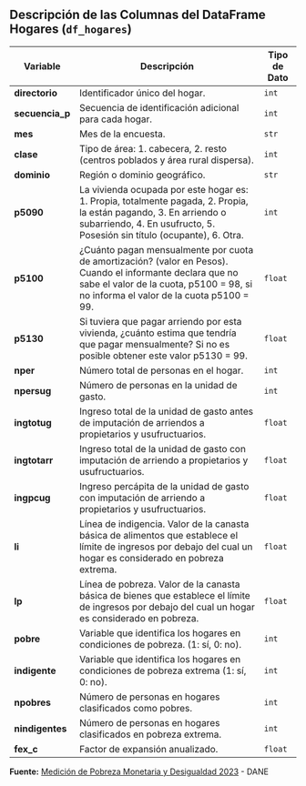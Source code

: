 ## Descripción de las Columnas del DataFrame Hogares (`df_hogares`)

| Variable        | Descripción                                                                                                                                                 | Tipo de Dato          |
|-----------------|-------------------------------------------------------------------------------------------------------------------------------------------------------------|-----------------------|
| **directorio**  | Identificador único del hogar.                                                                                                                              | `int`                 |
| **secuencia_p** | Secuencia de identificación adicional para cada hogar.                                                                                                      | `int`                 |
| **mes**         | Mes de la encuesta.                                                                                                                                         | `str`                 |
| **clase**       | Tipo de área: 1. cabecera, 2. resto (centros poblados y área rural dispersa).                                                                               | `int`                 |
| **dominio**     | Región o dominio geográfico.                                                                                                                                | `str`                 |
| **p5090**       | La vivienda ocupada por este hogar es: 1. Propia, totalmente pagada, 2. Propia, la están pagando, 3. En arriendo o subarriendo, 4. En usufructo, 5. Posesión sin título (ocupante), 6. Otra. | `int`                 |
| **p5100**       | ¿Cuánto pagan mensualmente por cuota de amortización? (valor en Pesos). Cuando el informante declara que no sabe el valor de la cuota, p5100 = 98, si no informa el valor de la cuota p5100 = 99. | `float`               |
| **p5130**       | Si tuviera que pagar arriendo por esta vivienda, ¿cuánto estima que tendría que pagar mensualmente? Si no es posible obtener este valor p5130 = 99.         | `float`               |
| **nper**        | Número total de personas en el hogar.                                                                                                                       | `int`                 |
| **npersug**     | Número de personas en la unidad de gasto.                                                                                                                   | `int`                 |
| **ingtotug**    | Ingreso total de la unidad de gasto antes de imputación de arriendos a propietarios y usufructuarios.                                                       | `float`               |
| **ingtotarr**   | Ingreso total de la unidad de gasto con imputación de arriendo a propietarios y usufructuarios.                                                             | `float`               |
| **ingpcug**     | Ingreso percápita de la unidad de gasto con imputación de arriendo a propietarios y usufructuarios.                                                         | `float`               |
| **li**          | Línea de indigencia. Valor de la canasta básica de alimentos que establece el límite de ingresos por debajo del cual un hogar es considerado en pobreza extrema. | `float`               |
| **lp**          | Línea de pobreza. Valor de la canasta básica de bienes que establece el límite de ingresos por debajo del cual un hogar es considerado en pobreza.           | `float`               |
| **pobre**       | Variable que identifica los hogares en condiciones de pobreza. (1: sí, 0: no).                                                                             | `int`                 |
| **indigente**   | Variable que identifica los hogares en condiciones de pobreza extrema (1: sí, 0: no).                                                                       | `int`                 |
| **npobres**     | Número de personas en hogares clasificados como pobres.                                                                                                     | `int`                 |
| **nindigentes** | Número de personas en hogares clasificados en pobreza extrema.                                                                                              | `int`                 |
| **fex_c**       | Factor de expansión anualizado.                                                                                                                             | `float`               |

**Fuente:** [Medición de Pobreza Monetaria y Desigualdad 2023](https://microdatos.dane.gov.co/index.php/catalog/835/get-microdata) - DANE
